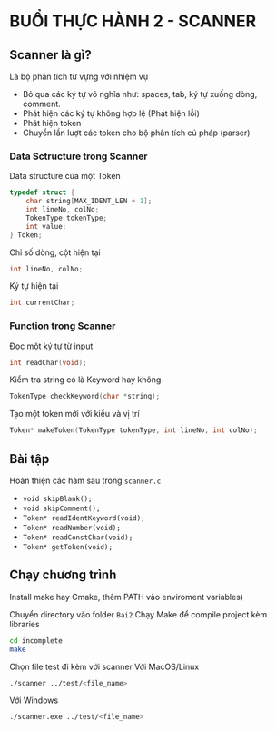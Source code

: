# BUỔI THỰC HÀNH 2 - SCANNER

## Scanner là gì?

Là bộ phân tích từ vựng với nhiệm vụ

- Bỏ qua các ký tự vô nghĩa như: spaces, tab, ký tự xuống dòng, comment.
- Phát hiện các ký tự không hợp lệ (Phát hiện lỗi)
- Phát hiện token
- Chuyển lần lượt các token cho bộ phân tích cú pháp (parser)

### Data Sctructure trong Scanner

Data structure của một Token

```c
typedef struct {
    char string[MAX_IDENT_LEN + 1];
    int lineNo, colNo;
    TokenType tokenType;
    int value;
} Token;
```

Chỉ số dòng, cột hiện tại

```c
int lineNo, colNo;
```

Ký tự hiện tại

```c
int currentChar;
```

### Function trong Scanner

Đọc một ký tự từ input

```c
int readChar(void);
```

Kiểm tra string có là Keyword hay không

```c
TokenType checkKeyword(char *string);
```

Tạo một token mới với kiểu và vị trí

```c
Token* makeToken(TokenType tokenType, int lineNo, int colNo);
```

## Bài tập

Hoàn thiện các hàm sau trong `scanner.c`

- `void skipBlank();`
- `void skipComment();`
- `Token* readIdentKeyword(void);`
- `Token* readNumber(void);`
- `Token* readConstChar(void);`
- `Token* getToken(void);`

## Chạy chương trình

Install make hay Cmake, thêm PATH vào enviroment variables)

Chuyển directory vào folder `Bai2`
Chạy Make để compile project kèm libraries

```bash
cd incomplete
make
```

Chọn file test đi kèm với scanner
Với MacOS/Linux

```bash
./scanner ../test/<file_name>
```

Với Windows

```bash
./scanner.exe ../test/<file_name>
```
